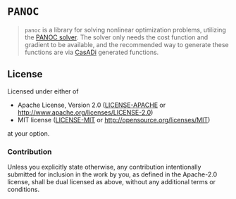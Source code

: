 # `PANOC`

> `panoc` is a library for solving nonlinear optimization problems, utilizing the [PANOC solver].
> The solver only needs the cost function and gradient to be available, and the recommended way
> to generate these functions are via [CasADi](https://web.casadi.org/) generated functions.

[PANOC solver]: https://arxiv.org/pdf/1709.06487.pdf

## License

Licensed under either of

- Apache License, Version 2.0 ([LICENSE-APACHE](LICENSE-APACHE) or
  http://www.apache.org/licenses/LICENSE-2.0)
- MIT license ([LICENSE-MIT](LICENSE-MIT) or http://opensource.org/licenses/MIT)

at your option.

### Contribution

Unless you explicitly state otherwise, any contribution intentionally submitted for inclusion in the
work by you, as defined in the Apache-2.0 license, shall be dual licensed as above, without any
additional terms or conditions.
